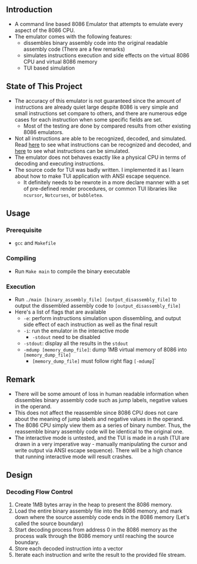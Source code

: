 ## Introduction

- A command line based 8086 Emulator that attempts to emulate every aspect of 
the 8086 CPU.
- The emulator comes with the following features:
    - dissembles binary assembly code into the original readable assembly code 
    (There are a few remarks)
    - simulates instructions execution and side effects on the virtual 8086 CPU 
    and virtual 8086 memory
    - TUI based simulation

## State of This Project

- The accuracy of this emulator is not guaranteed since the amount of instructions 
are already quiet large despite 8086 is very simple and small instructions set 
compare to others, and there are numerous edge cases for each instruction when 
some specific fields are set.
    - Most of the testing are done by compared results from other existing 
    8086 emulators.
- Not all instructions are able to be recognized, decoded, and simulated. Read 
[here](https://github.com/Dekr0/8086-sim/blob/bd1bea267dca4d591cdb696e3ccf6d18a913efcc/instruction.h#L28) to see what instructions can be recognized and decoded, and [here](https://github.com/Dekr0/8086-sim/blob/bd1bea267dca4d591cdb696e3ccf6d18a913efcc/sim.c#L63)
to see what instructions can be simulated.
- The emulator does not behaves exactly like a physical CPU in terms of decoding 
and executing instructions.
- The source code for TUI was badly written. I implemented it as I learn about 
how to make TUI application with ANSI escape sequence. 
    - It definitely needs to be rewrote in a more declare manner with a set of 
    pre-defined render procedures, or common TUI libraries like `ncursor`, 
    `Notcurses`, or `bubbletea`.

## Usage

### Prerequisite 

- `gcc` and `Makefile`

### Compiling

- Run `Make main` to compile the binary executable

### Execution

- Run `./main [binary_assembly_file] [output_disassembly_file]` to output the 
dissembled assembly code to `[output_disassembly_file]`
- Here's a list of flags that are available
    - `-e`: perform instructions simulation upon dissembling, and output 
    side effect of each instruction as well as the final result
    - `-i`: run the emulator in the interactive mode
        - `-stdout` need to be disabled
    - `-stdout`: display all the results in the `stdout`
    - `-mdump [memory_dump_file]`: dump 1MB virtual memory of 8086 into 
    `[memory_dump_file]`
        - `[memory_dump_file]` must follow right flag `[-mdump`]`


## Remark

- There will be some amount of loss in human readable information when dissembles 
binary assembly code such as jump labels, negative values in the operand. 
- This does not affect the reassemble since 8086 CPU does not care about the 
meaning of jump labels and negative values in the operand. 
- The 8086 CPU simply view them as a series of binary number. Thus, the 
reassemble binary assembly code will be identical to the original one.
- The interactive mode is untested, and the TUI is made in a rush (TUI are drawn 
in a very imperative way - manually manipulating the cursor and write output via 
ANSI escape sequence). There will be a high chance that running interactive 
mode will result crashes.

## Design

### Decoding Flow Control

1. Create 1MB bytes array in the heap to present the 8086 memory.
2. Load the entire binary assembly file into the 8086 memory, and mark down
where the source assembly code ends in the 8086 memory (Let's called the source 
boundary)
3. Start decoding process from address 0 in the 8086 memory as the process walk 
through the 8086 memory until reaching the source boundary.
4. Store each decoded instruction into a vector
5. Iterate each instruction and write the result to the provided file stream.
